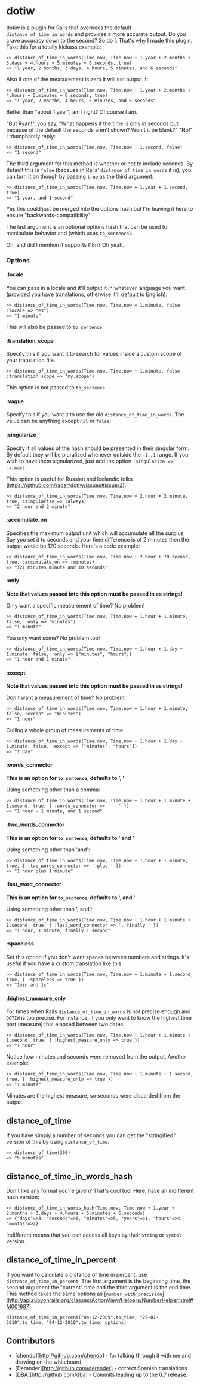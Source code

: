 # dotiw

dotiw is a plugin for Rails that overrides the default `distance_of_time_in_words` and provides a more accurate output. Do you crave accuracy down to the second? So do I. That's why I made this plugin. Take this for a totally kickass example:

    >> distance_of_time_in_words(Time.now, Time.now + 1.year + 2.months + 3.days + 4.hours + 5.minutes + 6.seconds, true)
    => "1 year, 2 months, 3 days, 4 hours, 5 minutes, and 6 seconds"
     
Also if one of the measurement is zero it will not output it:

    >> distance_of_time_in_words(Time.now, Time.now + 1.year + 2.months + 4.hours + 5.minutes + 6.seconds, true)
    => "1 year, 2 months, 4 hours, 5 minutes, and 6 seconds"
     
Better than "about 1 year", am I right? Of course I am.

"But Ryan!", you say, "What happens if the time is only in seconds but because of the default the seconds aren't shown? Won't it be blank?"
"No!" I triumphantly reply:

    >> distance_of_time_in_words(Time.now, Time.now + 1.second, false)
    => "1 second"

The third argument for this method is whether or not to include seconds. By default this is `false` (because in Rails' `distance_of_time_in_words` it is), you can turn it on though by passing `true` as the third argument:

    >> distance_of_time_in_words(Time.now, Time.now + 1.year + 1.second, true)
    => "1 year, and 1 second" 

Yes this could just be merged into the options hash but I'm leaving it here to ensure "backwards-compatibility".

The last argument is an optional options hash that can be used to manipulate behavior and (which uses `to_sentence`). 

Oh, and did I mention it supports I18n? Oh yeah.

### Options

#### :locale

You can pass in a locale and it'll output it in whatever language you want (provided you have translations, otherwise it'll default to English):

    >> distance_of_time_in_words(Time.now, Time.now + 1.minute, false, :locale => "es")
    => "1 minuto"
    
This will also be passed to `to_sentence`

#### :translation_scope

Specify this if you want it to search for values inside a custom scope of your translation file.

    >> distance_of_time_in_words(Time.now, Time.now + 1.minute, false, :translation_scope => "my.scope")

This option is not passed to `to_sentence`.

#### :vague

Specify this if you want it to use the old `distance_of_time_in_words`. The value can be anything except `nil` or `false`.

#### :singularize

Specify if all values of the hash should be presented in their singular form. By default they will be pluralized whenever outside the `-1..1` range. If you wish to have them signularized, just add the option `:singularize => :always`.

This option is useful for Russian and Icelandic folks (https://github.com/radar/dotiw/issues#issue/2).

    >> distance_of_time_in_words(Time.now, Time.now + 2.hour + 2.minute, true, :singularize => :always)
    => "2 hour and 2 minute"

#### :accumulate_on

Specifies the maximum output unit which will accumulate all the surplus. Say you set it to seconds and your time difference is of 2 minutes then the output would be 120 seconds. Here's a code example:

    >> distance_of_time_in_words(Time.now, Time.now + 2.hour + 70.second, true, :accumulate_on => :minutes)
    => "121 minutes minute and 10 seconds"

#### :only

**Note that values passed into this option must be passed in as strings!**

Only want a specific measurement of time? No problem!

    >> distance_of_time_in_words(Time.now, Time.now + 1.hour + 1.minute, false, :only => "minutes")
    => "1 minute"

You only want some? No problem too!

    >> distance_of_time_in_words(Time.now, Time.now + 1.hour + 1.day + 1.minute, false, :only => ["minutes", "hours"])
    => "1 hour and 1 minute"

#### :except

**Note that values passed into this option must be passed in as strings!**

Don't want a measurement of time? No problem!

    >> distance_of_time_in_words(Time.now, Time.now + 1.hour + 1.minute, false, :except => "minutes")
    => "1 hour"

Culling a whole group of measurements of time:

    >> distance_of_time_in_words(Time.now, Time.now + 1.hour + 1.day + 1.minute, false, :except => ["minutes", "hours"])
    => "1 day"
    
#### :words_connector

**This is an option for `to_sentence`, defaults to ', '**

Using something other than a comma:

    >> distance_of_time_in_words(Time.now, Time.now + 1.hour + 1.minute + 1.second, true, { :words_connector => ' - ' })
    => "1 hour - 1 minute, and 1 second"
    
#### :two\_words\_connector

**This is an option for `to_sentence`, defaults to ' and '**

Using something other than 'and':

    >> distance_of_time_in_words(Time.now, Time.now + 1.hour + 1.minute, true, { :two_words_connector => ' plus ' })
    => "1 hour plus 1 minute"

#### :last\_word\_connector 

**This is an option for `to_sentence`, defaults to ', and '**

Using something other than ', and':

    >> distance_of_time_in_words(Time.now, Time.now + 1.hour + 1.minute + 1.second, true, { :last_word_connector => ', finally ' })
    => "1 hour, 1 minute, finally 1 second"

#### :spaceless

Set this option if you don't want spaces between numbers and strings. It's useful if you have a custom translation like this:

    >> distance_of_time_in_words(Time.now, Time.now + 1.minute + 1.second, true, { :spaceless => true })
    => "1min and 1s"

#### :highest\_measure\_only

For times when Rails `distance_of_time_in_words` is not precise enough and `DOTIW` is too precise. For instance, if you only want to know the highest time part (measure) that elapsed between two dates.

    >> distance_of_time_in_words(Time.now, Time.now + 1.hour + 1.minute + 1.second, true, { :highest_measure_only => true })
    => "1 hour"

Notice how minutes and seconds were removed from the output. Another example:

    >> distance_of_time_in_words(Time.now, Time.now + 1.minute + 1.second, true, { :highest_measure_only => true })
    => "1 minute"

Minutes are the highest measure, so seconds were discarded from the output.

## distance\_of\_time

If you have simply a number of seconds you can get the "stringified" version of this by using `distance_of_time`:

    >> distance_of_time(300)
    => "5 minutes"

## distance\_of\_time\_in\_words\_hash

Don't like any format you're given? That's cool too! Here, have an indifferent hash version:

    >> distance_of_time_in_words_hash(Time.now, Time.now + 1.year + 2.months + 3.days + 4.hours + 5.minutes + 6.seconds)
    => {"days"=>3, "seconds"=>6, "minutes"=>5, "years"=>1, "hours"=>4, "months"=>2}

Indifferent means that you can access all keys by their `String` or `Symbol` version.
    
## distance\_of\_time\_in\_percent

If you want to calculate a distance of time in percent, use `distance_of_time_in_percent`. The first argument is the beginning time, the second argument the "current" time and the third argument is the end time. This method takes the same options as [`number_with_precision`][http://api.rubyonrails.org/classes/ActionView/Helpers/NumberHelper.html#M001687].

    distance_of_time_in_percent("04-12-2009".to_time, "29-01-2010".to_time, "04-12-2010".to_time, options)
    

## Contributors

* [chendo][http://github.com/chendo] - for talking through it with me and drawing on the whiteboard
* [Derander][http://github.com/derander] - correct Spanish translations
* [DBA][http://github.com/dba] - Commits leading up to the 0.7 release. 
